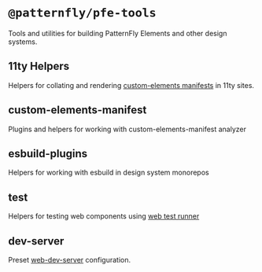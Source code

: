 # `@patternfly/pfe-tools`

Tools and utilities for building PatternFly Elements and other design systems.

## 11ty Helpers

Helpers for collating and rendering
[custom-elements manifests](https://github.com/webcomponents/custom-elements-manifest/)
in 11ty sites.

## custom-elements-manifest

Plugins and helpers for working with custom-elements-manifest analyzer

## esbuild-plugins

Helpers for working with esbuild in design system monorepos

## test

Helpers for testing web components using [web test runner](https://modern-web.dev/docs/test-runner/overview/)

## dev-server

Preset [web-dev-server](https://modern-web.dev/docs/dev-server/overview/) configuration.
